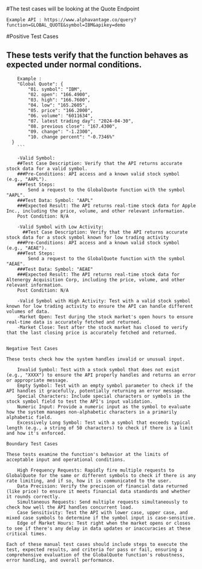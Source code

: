 #The test cases will be looking at the Quote Endpoint

```
Example API : https://www.alphavantage.co/query?function=GLOBAL_QUOTE&symbol=IBM&apikey=demo
```

#Positive Test Cases


## These tests verify that the function behaves as expected under normal conditions.
```
    Example :
    "Global Quote": {
        "01. symbol": "IBM",
        "02. open": "166.4900",
        "03. high": "166.7600",
        "04. low": "165.2605",
        "05. price": "166.2000",
        "06. volume": "6011634",
        "07. latest trading day": "2024-04-30",
        "08. previous close": "167.4300",
        "09. change": "-1.2300",
        "10. change percent": "-0.7346%"
  }
    ```

    -Valid Symbol: 
    ##Test Case Description: Verify that the API returns accurate stock data for a valid symbol.
    ###Pre-Conditions: API access and a known valid stock symbol (e.g., "AAPL").
    ###Test Steps:
        Send a request to the GlobalQuote function with the symbol "AAPL".
    ###Test Data: Symbol: "AAPL"
    ###Expected Result: The API returns real-time stock data for Apple Inc., including the price, volume, and other relevant information.
    Post Condition: N/A
        
    -Valid Symbol with Low Activity: 
      ##Test Case Description: Verify that the API returns accurate stock data for a stock symbol known for low trading activity 
    ###Pre-Conditions: API access and a known valid stock symbol (e.g., "AEAE").
    ###Test Steps:
        Send a request to the GlobalQuote function with the symbol "AEAE".
    ###Test Data: Symbol: "AEAE"
    ###Expected Result: The API returns real-time stock data for Altenergy Acquisition Corp, including the price, volume, and other relevant information.
    Post Condition: N/A    
    
    -Valid Symbol with High Activity: Test with a valid stock symbol known for low trading activity to ensure the API can handle different volumes of data.
    -Market Open: Test during the stock market's open hours to ensure real-time data is accurately fetched and returned.
    -Market Close: Test after the stock market has closed to verify that the last closing price is accurately fetched and returned.


Negative Test Cases

These tests check how the system handles invalid or unusual input.

    Invalid Symbol: Test with a stock symbol that does not exist (e.g., "XXXX") to ensure the API properly handles and returns an error or appropriate message.
    Empty Symbol: Test with an empty symbol parameter to check if the API handles it gracefully, potentially returning an error message.
    Special Characters: Include special characters or symbols in the stock symbol field to test the API's input validation.
    Numeric Input: Provide a numeric input as the symbol to evaluate how the system manages non-alphabetic characters in a primarily alphabetic field.
    Excessively Long Symbol: Test with a symbol that exceeds typical length (e.g., a string of 50 characters) to check if there is a limit and how it's enforced.

Boundary Test Cases

These tests examine the function's behavior at the limits of acceptable input and operational conditions.

    High Frequency Requests: Rapidly fire multiple requests to GlobalQuote for the same or different symbols to check if there is any rate limiting, and if so, how it is communicated to the user.
    Data Precision: Verify the precision of financial data returned (like price) to ensure it meets financial data standards and whether it rounds correctly.
    Simultaneous Requests: Send multiple requests simultaneously to check how well the API handles concurrent load.
    Case Sensitivity: Test the API with lower case, upper case, and mixed case symbols to determine if the symbol input is case-sensitive.
    Edge of Market Hours: Test right when the market opens or closes to see if there's any delay in data updates or inaccuracies at these critical times.

Each of these manual test cases should include steps to execute the test, expected results, and criteria for pass or fail, ensuring a comprehensive evaluation of the GlobalQuote function's robustness, error handling, and overall performance.